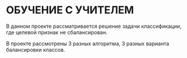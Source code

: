# ОБУЧЕНИЕ С УЧИТЕЛЕМ

В данном проекте рассматривается решение задачи классификации, где целевой признак не сбалансирован.

В проекте рассмотрены 3 разных алгоритма, 3 разных варианта балансировки классов.

